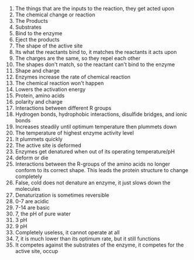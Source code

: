 1. The things that are the inputs to the reaction, they get acted upon
2. The chemical change or reaction
3. The Products
4. Substrates
5. Bind to the enzyme
6. Eject the products
7. The shape of the active site
8. Its what the reactants bind to, it matches the reactants it acts upon
9. The charges are the same, so they repel each other
10. The shapes don't match, so the reactant can't bind to the enzyme
11. Shape and charge
12. Enzymes increase the rate of chemical reaction
13. The chemical reaction won't happen
14. Lowers the activation energy
15. Protein, amino acids
16. polarity and charge
17. Interactions between different R groups
18. Hydrogen bonds, hydrophobic interactions, disulfide bridges, and ionic bonds
19. Increases steadily until optimum temperature then plummets down
20. The temperature of highest enzyme activity level
21. It plummets quickly
22. The active site is deformed
23. Enzymes get denatured when out of its operating temperature/pH
24. deform or die
25. Interactions between the R-groups of the amino acids no longer conform to its correct shape. This leads the protein structure to change completely
26. False, cold does not denature an enzyme, it just slows down the molecules
27. Denaturization is sometimes reversible
28. 0-7 are acidic
29. 7-14 are basic
30. 7, the pH of pure water
31. 3 pH
32. 9 pH
33. Completely useless, it cannot operate at all
34. 7, it is much lower than its optimum rate, but it still functions
35. It competes against the substrates of the enzyme, it competes for the active site, occup